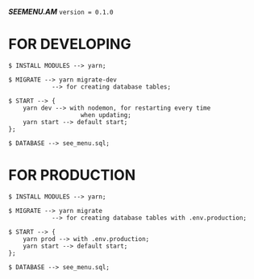 _**SEEMENU.AM**_
`version = 0.1.0`

# FOR DEVELOPING

    $ INSTALL MODULES --> yarn;

    $ MIGRATE --> yarn migrate-dev
                --> for creating database tables;

    $ START --> {
        yarn dev --> with nodemon, for restarting every time
                        when updating;
        yarn start --> default start;
    };

    $ DATABASE --> see_menu.sql;

# FOR PRODUCTION

    $ INSTALL MODULES --> yarn; 

    $ MIGRATE --> yarn migrate 
                --> for creating database tables with .env.production;

    $ START --> {
        yarn prod --> with .env.production;
        yarn start --> default start;
    };
    
    $ DATABASE --> see_menu.sql;
